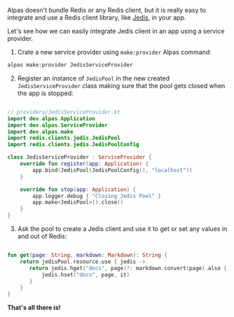 Alpas doesn't bundle Redis or any Redis client, but it is really easy to integrate and use a Redis client
library, like [Jedis](https://github.com/xetorthio/jedis), in your app.

Let's see how we can easily integrate Jedis client in an app using a service provider.

<div class="ordered-list">

1. Crate a new service provider using `make:provider` Alpas command:

```bash
alpas make:provider JedisServiceProvider
```

2. Register an instance of `JedisPool` in the new created `JedisServiceProvider` class making sure that the pool 
gets closed when the app is stopped:

<span class="line-numbers" data-start="8">

```kotlin

// providers/JedisServiceProvider.kt
import dev.alpas.Application
import dev.alpas.ServiceProvider
import dev.alpas.make
import redis.clients.jedis.JedisPool
import redis.clients.jedis.JedisPoolConfig

class JedisServiceProvider : ServiceProvider {
    override fun register(app: Application) {
        app.bind(JedisPool(JedisPoolConfig(), "localhost"))
    }

    override fun stop(app: Application) {
        app.logger.debug { "Closing Jedis Pool" }
        app.make<JedisPool>().close()
    }
}

```

</span>

3. Ask the pool to create a Jedis client and use it to get or set any values in and out of Redis:

<span class="line-numbers" data-start="15">

```kotlin

fun get(page: String, markdown: Markdown): String {
    return jedisPool.resource.use { jedis ->
       return jedis.hget("docs", page)?: markdown.convert(page).also { 
           jedis.hset("docs", page, it) 
       }
    }
}

```

</span>

</div>

**That's all there is!**
